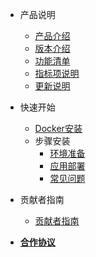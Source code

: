 <!-- _sidebar.md -->
  
- 产品说明
  - [产品介绍](/introduce.md)
  - [版本介绍](/version.md)
  - [功能清单](/funclist.md)
  - [指标项说明](/indicator-desc.md)
  - [更新说明](/changelog.md)

- 快速开始

  - [Docker安装](/quickstart/docker-installation.md)
  - 步骤安装
    - [环境准备](/quickstart/preparation.md)
    - [应用部署](/quickstart/deployment.md)
    - [常见问题](/quickstart/question.md)

- 贡献者指南
  - [贡献者指南](/contributor/guide.md)

- [**合作协议**](/license.md)

  <!-- - [贡献者协议](/contributor/agreement.md) -->
